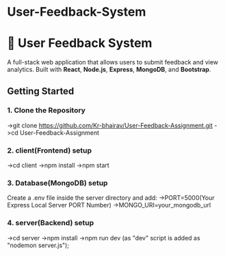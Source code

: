 # User-Feedback-System
# 📝 User Feedback System

A full-stack web application that allows users to submit feedback and view analytics. Built with **React**, **Node.js**, **Express**, **MongoDB**, and **Bootstrap**.

## Getting Started

### 1. Clone the Repository
->git clone https://github.com/Kr-bhairav/User-Feedback-Assignment.git
->cd User-Feedback-Assignment

### 2. client(Frontend) setup
->cd client
->npm install
->npm start

### 3. Database(MongoDB) setup
Create a .env file inside the server directory and add:
->PORT=5000(Your Express Local Server PORT Number)
->MONGO_URI=your_mongodb_url

### 4. server(Backend) setup
->cd server
->npm install
->npm run dev (as "dev" script is added as "nodemon server.js");
